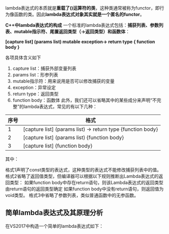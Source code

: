 lambda表达式的本质就是**重载了()运算符的类**，这种类通常被称为functor，即行为像函数的类。因此**lambda表达式对象其实就是一个匿名的functor**。

**C++中lambda表达式的构成**
一个标准的lambda表达式包括：**捕获列表、参数列表、mutable指示符、尾置返回类型（->返回类型）和函数体**：

**[capture list] (params list) mutable exception-> return type { function body }**

各项具体含义如下
 
1. capture list：捕获外部变量列表
2. params list：形参列表
3. mutable指示符：用来说用是否可以修改捕获的变量
4. exception：异常设定
5. return type：返回类型
6. function body：函数体
此外，我们还可以省略其中的某些成分来声明“不完整”的lambda表达式，常见的有以下几种：

|序号| 格式 |
|--|--|
| 1 |[capture list] (params list) -> return type {function body}  |
| 2 |[capture list] (params list) {function body}  |
| 3 |[capture list] {function body}  |

其中：

格式1声明了const类型的表达式，这种类型的表达式不能修改捕获列表中的值。
格式2省略了返回值类型，但编译器可以根据以下规则推断出Lambda表达式的返回类型：
如果function body中存在return语句，则该Lambda表达式的返回类型由return语句的返回类型确定
如果function body中没有return语句，则返回值为void类型。
格式3中省略了参数列表，类似普通函数中的无参函数。
## 简单lambda表达式及其原理分析

在VS2017中构造一个简单的lambda表达式如下：
<!--stackedit_data:
eyJoaXN0b3J5IjpbLTU5ODE0MDU3OSwzODU4MDk2MjIsOTQ2NT
M0NzUzLDE1OTE0MzQwMzddfQ==
-->